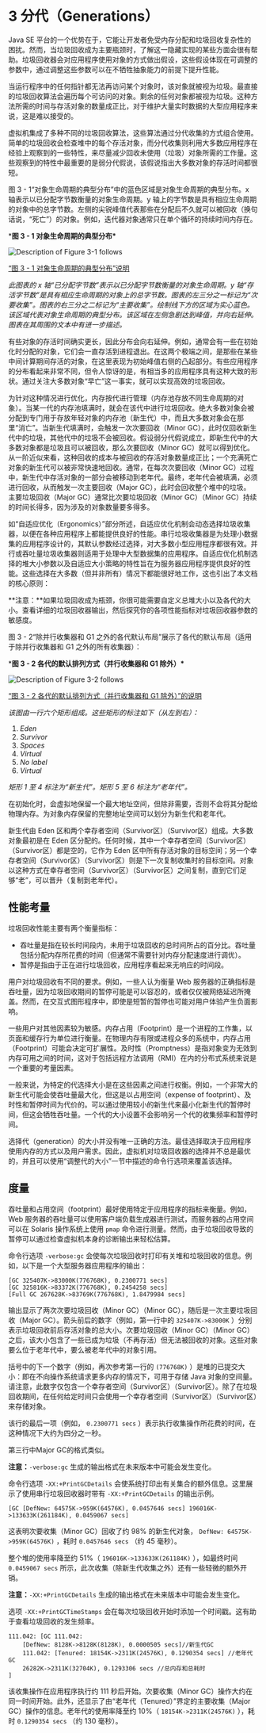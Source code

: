 # 3 分代（Generations）

Java SE 平台的一个优势在于，它能让开发者免受内存分配和垃圾回收复杂性的困扰。然而，当垃圾回收成为主要瓶颈时，了解这一隐藏实现的某些方面会很有帮助。垃圾回收器会对应用程序使用对象的方式做出假设，这些假设体现在可调整的参数中，通过调整这些参数可以在不牺牲抽象能力的前提下提升性能。

当运行程序中的任何指针都无法再访问某个对象时，该对象就被视为垃圾。最直接的垃圾回收算法会遍历每个可访问的对象。剩余的任何对象都被视为垃圾。这种方法所需的时间与存活对象的数量成正比，对于维护大量实时数据的大型应用程序来说，这是难以接受的。

虚拟机集成了多种不同的垃圾回收算法，这些算法通过分代收集的方式组合使用。简单的垃圾回收会检查堆中的每个存活对象，而分代收集则利用大多数应用程序在经验上观察到的一些特性，来尽量减少回收未使用（垃圾）对象所需的工作量。这些观察到的特性中最重要的是弱分代假说，该假说指出大多数对象的存活时间都很短。

图 3 - 1“对象生命周期的典型分布”中的蓝色区域是对象生命周期的典型分布。x 轴表示以已分配字节数衡量的对象生命周期。y 轴上的字节数是具有相应生命周期的对象中的总字节数。左侧的尖锐峰值代表那些在分配后不久就可以被回收（换句话说，“死亡”）的对象。例如，迭代器对象通常只在单个循环的持续时间内存在。

***图 3 - 1 对象生命周期的典型分布\***

![Description of Figure 3-1 follows](./assets/README/jsgct_dt_003_alc_vs_srvng.png)

[“图 3 - 1 对象生命周期的典型分布”说明](https://docs.oracle.com/javase/8/docs/technotes/guides/vm/gctuning/img_text/jsgct_dt_003_alc_vs_srvng.html)

*此图表的 x 轴“已分配字节数”表示以已分配字节数衡量的对象生命周期。y 轴“存活字节数”是具有相应生命周期的对象上的总字节数。图表的左三分之一标记为“次要收集”。图表的右三分之二标记为“主要收集”。绘制线下方的区域为实心蓝色。该区域代表对象生命周期的典型分布。该区域在左侧急剧达到峰值，并向右延伸。图表在其周围的文本中有进一步描述。*

有些对象的存活时间确实更长，因此分布会向右延伸。例如，通常会有一些在初始化时分配的对象，它们会一直存活到进程退出。在这两个极端之间，是那些在某些中间计算期间存活的对象，在这里表现为初始峰值右侧的凸起部分。有些应用程序的分布看起来非常不同，但令人惊讶的是，有相当多的应用程序具有这种大致的形状。通过关注大多数对象“早亡”这一事实，就可以实现高效的垃圾回收。

为针对这种情况进行优化，内存按代进行管理（内存池存放不同生命周期的对象）。当某一代的内存池填满时，就会在该代中进行垃圾回收。绝大多数对象会被分配到专门用于存放年轻对象的内存池（新生代）中，而且大多数对象会在那里“消亡”。当新生代填满时，会触发一次次要回收（Minor GC），此时仅回收新生代中的垃圾，其他代中的垃圾不会被回收。假设弱分代假说成立，即新生代中的大多数对象都是垃圾且可以被回收，那么次要回收（Minor GC）就可以得到优化。从一阶近似来看，这种回收的成本与被回收的存活对象数量成正比；一个充满死亡对象的新生代可以被非常快速地回收。通常，在每次次要回收（Minor GC）过程中，新生代中存活对象的一部分会被移动到老年代。最终，老年代会被填满，必须进行回收，从而触发一次主要回收（Major GC），此时会回收整个堆中的垃圾。 主要垃圾回收（Major GC）通常比次要垃圾回收（Minor GC）（Minor GC）持续的时间长得多，因为涉及的对象数量要多得多。

如“自适应优化（Ergonomics）”部分所述，自适应优化机制会动态选择垃圾收集器，以便在各种应用程序上都能提供良好的性能。串行垃圾收集器是为处理小数据集的应用程序设计的，其默认参数经过选择，对大多数小型应用程序都很有效。并行或吞吐量垃圾收集器则适用于处理中大型数据集的应用程序。自适应优化机制选择的堆大小参数以及自适应大小策略的特性旨在为服务器应用程序提供良好的性能。这些选择在大多数（但并非所有）情况下都能很好地工作，这也引出了本文档的核心原则：

 **注意：**如果垃圾回收成为瓶颈，你很可能需要自定义总堆大小以及各代的大小。查看详细的垃圾回收器输出，然后探究你的各项性能指标对垃圾回收器参数的敏感度。

图 3 - 2“除并行收集器和 G1 之外的各代默认布局”展示了各代的默认布局（适用于除并行收集器和 G1 之外的所有收集器）：

***图 3 - 2 各代的默认排列方式（并行收集器和 G1 除外）\***

![Description of Figure 3-2 follows](./assets/README/jsgct_dt_001_armgnt_gn.png)

[“图 3 - 2 各代的默认排列方式（并行收集器和 G1 除外）”的说明](https://docs.oracle.com/javase/8/docs/technotes/guides/vm/gctuning/img_text/jsgct_dt_001_armgnt_gn.html)

*该图由一行六个矩形组成。这些矩形的标注如下（从左到右）：*

1. *Eden*
2. *Survivor*
3. *Spaces*
4. *Virtual*
5. *No label*
6. *Virtual*

*矩形 1 至 4 标注为“新生代”。矩形 5 至 6 标注为“老年代”。*

在初始化时，会虚拟地保留一个最大地址空间，但除非需要，否则不会将其分配给物理内存。为对象内存保留的完整地址空间可以划分为新生代和老年代。

新生代由 Eden 区和两个幸存者空间（Survivor区）（Survivor区）组成。大多数对象最初是在 Eden 区分配的。任何时候，其中一个幸存者空间（Survivor区）（Survivor区）都是空的，它作为 Eden 区中所有存活对象的目标空间；另一个幸存者空间（Survivor区）（Survivor区）则是下一次复制收集时的目标空间。对象以这种方式在幸存者空间（Survivor区）（Survivor区）之间复制，直到它们足够“老”，可以晋升（复制到老年代）。

## 性能考量

垃圾回收性能主要有两个衡量指标：

- 吞吐量是指在较长时间段内，未用于垃圾回收的总时间所占的百分比。吞吐量包括分配内存所花费的时间（但通常不需要针对内存分配速度进行调优）。
- 暂停是指由于正在进行垃圾回收，应用程序看起来无响应的时间段。

用户对垃圾回收有不同的要求。例如，一些人认为衡量 Web 服务器的正确指标是吞吐量，因为垃圾回收期间的暂停可能是可以容忍的，或者仅仅被网络延迟所掩盖。然而，在交互式图形程序中，即使是短暂的暂停也可能对用户体验产生负面影响。

一些用户对其他因素较为敏感。内存占用（Footprint）是一个进程的工作集，以页面和缓存行为单位进行衡量。在物理内存有限或进程众多的系统中，内存占用（Footprint）可能会决定可扩展性。及时性（Promptness）是指对象变为无效到内存可用之间的时间，这对于包括远程方法调用（RMI）在内的分布式系统来说是一个重要的考量因素。

一般来说，为特定的代选择大小是在这些因素之间进行权衡。例如，一个非常大的新生代可能会使吞吐量最大化，但这是以占用空间（expense of footprint）、及时性和暂停时间为代价的。可以通过使用较小的新生代来最小化新生代的暂停时间，但这会牺牲吞吐量。一个代的大小设置不会影响另一个代的收集频率和暂停时间。

选择代（generation）的大小并没有唯一正确的方法。最佳选择取决于应用程序使用内存的方式以及用户需求。因此，虚拟机对垃圾回收器的选择并不总是最优的，并且可以使用“调整代的大小”一节中描述的命令行选项来覆盖该选择。

##  度量

吞吐量和占用空间（footprint）最好使用特定于应用程序的指标来衡量。例如，Web 服务器的吞吐量可以使用客户端负载生成器进行测试，而服务器的占用空间可以在 Solaris 操作系统上使用 `pmap` 命令进行测量。然而，由于垃圾回收导致的暂停可以通过检查虚拟机本身的诊断输出来轻松估算。

命令行选项 `-verbose:gc` 会使每次垃圾回收时打印有关堆和垃圾回收的信息。例如，以下是一个大型服务器应用程序的输出：

```
[GC 325407K->83000K(776768K), 0.2300771 secs]
[GC 325816K->83372K(776768K), 0.2454258 secs]
[Full GC 267628K->83769K(776768K), 1.8479984 secs]
```

输出显示了两次次要垃圾回收（Minor GC）（Minor GC），随后是一次主要垃圾回收（Major GC）。箭头前后的数字（例如，第一行中的 `325407K->83000K` ）分别表示垃圾回收前后存活对象的总大小。次要垃圾回收（Minor GC）（Minor GC）之后，该大小包含了一些已成为垃圾（不再存活）但无法被回收的对象。这些对象要么位于老年代中，要么被老年代中的对象引用。

括号中的下一个数字（例如，再次参考第一行的 `(776768K)` ）是堆的已提交大小：即在不向操作系统请求更多内存的情况下，可用于存储 Java 对象的空间量。请注意，此数字仅包含一个幸存者空间（Survivor区）（Survivor区）。除了在垃圾回收期间，在任何给定时间只会使用一个幸存者空间（Survivor区）（Survivor区）来存储对象。

该行的最后一项（例如， `0.2300771 secs` ）表示执行收集操作所花费的时间，在这种情况下大约为四分之一秒。

第三行中Major GC的格式类似。

 **注意：**`-verbose:gc` 生成的输出格式在未来版本中可能会发生变化。

命令行选项 `-XX:+PrintGCDetails` 会使系统打印出有关集合的额外信息。这里展示了使用串行垃圾回收器时带有 `-XX:+PrintGCDetails` 的输出示例。

```
[GC [DefNew: 64575K->959K(64576K), 0.0457646 secs] 196016K->133633K(261184K), 0.0459067 secs]
```

这表明次要收集（Minor GC）回收了约 98% 的新生代对象， `DefNew: 64575K->959K(64576K)` ，耗时 `0.0457646 secs` （约 45 毫秒）。

整个堆的使用率降至约 51%（ `196016K->133633K(261184K)` ），如最终时间 `0.0459067 secs` 所示，此次收集（除新生代收集之外）还有一些轻微的额外开销。

 **注意：**`-XX:+PrintGCDetails` 生成的输出格式在未来版本中可能会发生变化。

选项 `-XX:+PrintGCTimeStamps` 会在每次垃圾回收开始时添加一个时间戳。这有助于查看垃圾回收的发生频率。

```
111.042: [GC 111.042: 
	[DefNew: 8128K->8128K(8128K), 0.0000505 secs]//新生代GC
	111.042: [Tenured: 18154K->2311K(24576K), 0.1290354 secs] //老年代GC
	26282K->2311K(32704K), 0.1293306 secs //总内存和总耗时
]
```

该收集操作在应用程序执行约 111 秒后开始。次要收集（Minor GC）操作大约在同一时间开始。此外，还显示了由“老年代（Tenured）”界定的主要收集（Major GC）操作的信息。老年代的使用率降至约 10%（ `18154K->2311K(24576K)` ），耗时 `0.1290354 secs` （约 130 毫秒）。
